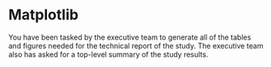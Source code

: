 # Matplotlib
You have been tasked by the executive team to generate all of the tables and figures needed for the technical report of the study. The executive team also has asked for a top-level summary of the study results.

